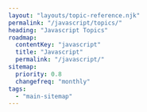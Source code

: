 ```yaml
---
layout: "layouts/topic-reference.njk"
permalink: "/javascript/topics/"
heading: "Javascript Topics"
roadmap:
  contentKey: "javascript"
  title: "Javascript"
  permalink: "/javascript/"
sitemap:
  priority: 0.8
  changefreq: "monthly"
tags:
  - "main-sitemap"
---
```


